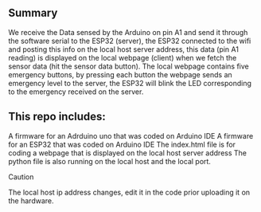 ## Summary

We receive the Data sensed by the Arduino on pin A1 and send it through the software serial to the ESP32 (server), 
the ESP32 connected to the wifi and posting this info on the local host server address, 
this data (pin A1 reading) is displayed on the local webpage (client) when we fetch the sensor data (hit the sensor data button).
The local webpage contains five emergency buttons, by pressing each button the webpage sends an emergency level to the server, 
the ESP32 will blink the LED corresponding to the emergency received on the server. 

## This repo includes:
A firmware for an Adrduino uno that was coded on Arduino IDE
A firmware for an ESP32 that was coded on Arduino IDE
The index.html file is for coding a webpage that is displayed on the local host server address
The python file is also running on the local host and the local port.


>[!Caution]
The local host ip address changes, edit it in the code prior uploading it on the hardware.
